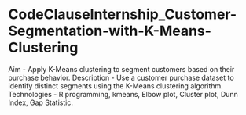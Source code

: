 # CodeClauseInternship_Customer-Segmentation-with-K-Means-Clustering
Aim - Apply K-Means clustering to segment customers based on their purchase behavior. Description - Use a customer purchase dataset to identify distinct segments using the K-Means clustering algorithm. Technologies - R programming, kmeans, Elbow plot, Cluster plot, Dunn Index, Gap Statistic.
